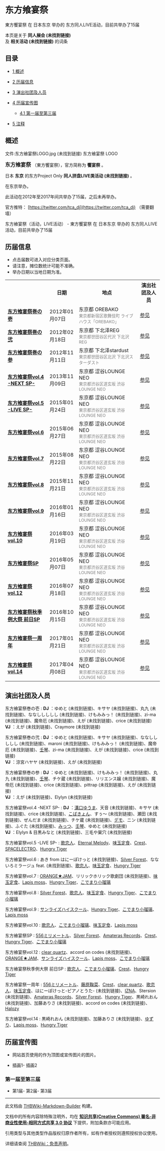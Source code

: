 # 东方飨宴祭

<!-- source html: G:\repos\THBWiki-Markdown-Builder\THBWikiMarkdown\Temp\main\f\fb\ns0%3A%E4%B8%9C%E6%96%B9%E9%A3%A8%E5%AE%B4%E7%A5%AD.html -->

東方饗宴祭 在 日本东京 举办的  东方同人LIVE活动，目前共举办了15届

本页是关于 **同人展会 (未找到链接)**   
及 **相关活动 (未找到链接)** 的词条
## 目录

- [1 概述](#概述)
- [2 历届信息](#历届信息)
- [3 演出社团及人员](#演出社团及人员)
- [4 历届宣传图](#历届宣传图)

  - [4.1 第一届至第三届](#第一届至第三届)



- [5 注释](#注释)




## 概述
文件:东方飨宴祭LOGO.jpg (未找到链接)  东方飨宴祭 LOGO
  
<big> **东方飨宴祭** </big>（東方饗宴祭），官方简称为 **饗宴祭** 。  
  
  
  
  
日本 **东京** 的东方Project Only **同人拼盘LIVE类活动 (未找到链接)** 。  
  
在东京举办。  
  
  
此活动在2012年至2017年间共举办了15届，之后未再举办。  
  
  
  
  
官方推特： [https://twitter.com/tca_dj](https://twitter.com/tca_dj) （需要翻墙）  
  
东方飨宴祭（活动，LIVE活动） - 東方饗宴祭 在 日本东京 举办的  东方同人LIVE活动，目前共举办了15届
## 历届信息
- 点击届数可进入对应分类页面。
- 请注意，摊位数统计可能不准确。
- 举办日期以当地日期为准。


<table>
<tbody><tr><th> </th><th>日期</th><th>地点</th><th>演出社团及人员</th></tr>
<tr><td id="1"><b><a href="/展会作品列表?e=%E4%B8%9C%E6%96%B9%E9%A3%A8%E5%AE%B4%E7%A5%AD%231">东方飨宴祭巻の壱</a></b></td><td id="ev-1">2012年01月07日</td><td>东京都 OREBAKO<br><small><span style="color:grey;">東京都新宿区歌舞伎町 ライブハウス「OREBAKO」</span></small></td><td><a href="#第1届">参见</a></td></tr>
<tr><td id="2"><b><a href="/展会作品列表?e=%E4%B8%9C%E6%96%B9%E9%A3%A8%E5%AE%B4%E7%A5%AD%232">东方飨宴祭巻の弐</a></b></td><td id="ev-2">2012年02月18日</td><td>东京都 下北泽REG<br><small><span style="color:grey;">東京都世田谷区代沢 下北沢REG</span></small></td><td><a href="#第2届">参见</a></td></tr>
<tr><td id="3"><b><a href="/展会作品列表?e=%E4%B8%9C%E6%96%B9%E9%A3%A8%E5%AE%B4%E7%A5%AD%233">东方飨宴祭巻の参</a></b></td><td id="ev-3">2012年11月11日</td><td>东京都 下北泽stardust<br><small><span style="color:grey;">東京都世田谷区北沢 下北沢スターダスト</span></small></td><td><a href="#第3届">参见</a></td></tr>
<tr><td id="4"><b><a href="/展会作品列表?e=%E4%B8%9C%E6%96%B9%E9%A3%A8%E5%AE%B4%E7%A5%AD%234">东方飨宴祭vol.4 -NEXT SP-</a></b></td><td id="ev-4">2013年11月09日</td><td>东京都 涩谷LOUNGE NEO<br><small><span style="color:grey;">東京都渋谷区道玄坂 渋谷LOUNGE NEO</span></small></td><td><a href="#第4届">参见</a></td></tr>
<tr><td id="5"><b><a href="/展会作品列表?e=%E4%B8%9C%E6%96%B9%E9%A3%A8%E5%AE%B4%E7%A5%AD%235">东方飨宴祭vol.5 -LIVE SP-</a></b></td><td id="ev-5">2015年01月24日</td><td>东京都 涩谷LOUNGE NEO<br><small><span style="color:grey;">東京都渋谷区道玄坂 渋谷LOUNGE NEO</span></small></td><td><a href="#第5届">参见</a></td></tr>
<tr><td id="6"><b><a href="/展会作品列表?e=%E4%B8%9C%E6%96%B9%E9%A3%A8%E5%AE%B4%E7%A5%AD%236">东方飨宴祭vol.6</a></b></td><td id="ev-6">2015年06月27日</td><td>东京都 涩谷LOUNGE NEO<br><small><span style="color:grey;">東京都渋谷区道玄坂 渋谷LOUNGE NEO</span></small></td><td><a href="#第6届">参见</a></td></tr>
<tr><td id="7"><b><a href="/展会作品列表?e=%E4%B8%9C%E6%96%B9%E9%A3%A8%E5%AE%B4%E7%A5%AD%237">东方飨宴祭vol.7</a></b></td><td id="ev-7">2015年08月22日</td><td>东京都 涩谷LOUNGE NEO<br><small><span style="color:grey;">東京都渋谷区道玄坂 渋谷LOUNGE NEO</span></small></td><td><a href="#第7届">参见</a></td></tr>
<tr><td id="8"><b><a href="/展会作品列表?e=%E4%B8%9C%E6%96%B9%E9%A3%A8%E5%AE%B4%E7%A5%AD%238">东方飨宴祭vol.8</a></b></td><td id="ev-8">2015年11月21日</td><td>东京都 涩谷LOUNGE NEO<br><small><span style="color:grey;">東京都渋谷区道玄坂 渋谷LOUNGE NEO</span></small></td><td><a href="#第8届">参见</a></td></tr>
<tr><td id="9"><b><a href="/展会作品列表?e=%E4%B8%9C%E6%96%B9%E9%A3%A8%E5%AE%B4%E7%A5%AD%239">东方飨宴祭vol.9</a></b></td><td id="ev-9">2016年01月16日</td><td>东京都 涩谷LOUNGE NEO<br><small><span style="color:grey;">東京都渋谷区道玄坂 渋谷LOUNGE NEO</span></small></td><td><a href="#第9届">参见</a></td></tr>
<tr><td id="10"><b><a href="/展会作品列表?e=%E4%B8%9C%E6%96%B9%E9%A3%A8%E5%AE%B4%E7%A5%AD%2310">东方飨宴祭vol.10</a></b></td><td id="ev-10">2016年03月19日</td><td>东京都 涩谷LOUNGE NEO<br><small><span style="color:grey;">東京都渋谷区道玄坂 渋谷LOUNGE NEO</span></small></td><td><a href="#第10届">参见</a></td></tr>
<tr><td id="11"><b><a href="/展会作品列表?e=%E4%B8%9C%E6%96%B9%E9%A3%A8%E5%AE%B4%E7%A5%AD%2311">东方飨宴祭SP</a></b></td><td id="ev-11">2016年05月07日</td><td>东京都 涩谷LOUNGE NEO<br><small><span style="color:grey;">東京都渋谷区道玄坂 渋谷LOUNGE NEO</span></small></td><td><a href="#第11届">参见</a></td></tr>
<tr><td id="12"><b><a href="/展会作品列表?e=%E4%B8%9C%E6%96%B9%E9%A3%A8%E5%AE%B4%E7%A5%AD%2312">东方飨宴祭vol.12</a></b></td><td id="ev-12">2016年07月18日</td><td>东京都 涩谷LOUNGE NEO<br><small><span style="color:grey;">東京都渋谷区道玄坂 渋谷LOUNGE NEO</span></small></td><td><a href="#第12届">参见</a></td></tr>
<tr><td id="13"><b><a href="/展会作品列表?e=%E4%B8%9C%E6%96%B9%E9%A3%A8%E5%AE%B4%E7%A5%AD%2313">东方飨宴祭秋季例大祭 前日SP</a></b></td><td id="ev-13">2016年10月15日</td><td>东京都 涩谷LOUNGE NEO<br><small><span style="color:grey;">東京都渋谷区道玄坂 渋谷LOUNGE NEO</span></small></td><td><a href="#第13届">参见</a></td></tr>
<tr><td id="14"><b><a href="/展会作品列表?e=%E4%B8%9C%E6%96%B9%E9%A3%A8%E5%AE%B4%E7%A5%AD%2314">东方飨宴祭一周年</a></b></td><td id="ev-14">2017年01月21日</td><td>东京都 涩谷LOUNGE NEO<br><small><span style="color:grey;">東京都渋谷区道玄坂 渋谷LOUNGE NEO</span></small></td><td><a href="#第14届">参见</a></td></tr>
<tr><td id="15"><b><a href="/展会作品列表?e=%E4%B8%9C%E6%96%B9%E9%A3%A8%E5%AE%B4%E7%A5%AD%2315">东方飨宴祭vol.14</a></b></td><td id="ev-15">2017年04月08日</td><td>东京都 涩谷LOUNGE NEO<br><small><span style="color:grey;">東京都渋谷区道玄坂 渋谷LOUNGE NEO</span></small></td><td><a href="#第15届">参见</a></td></tr>
</tbody></table>


## 演出社团及人员
东方飨宴祭巻の壱
:  **DJ** ：ゆめと (未找到链接)、キサヤ (未找到链接)、丸九 (未找到链接)、ななししししし (未找到链接)、けもみみっ！ (未找到链接)、zi-ma (未找到链接)、魔帝厄 (未找到链接)、えが (未找到链接)、crice (未找到链接)  
 **VJ** ：えが (未找到链接)、Craymore (未找到链接)

东方飨宴祭巻の弐
:  **DJ** ：ゆめと (未找到链接)、キサヤ (未找到链接)、ななししししし (未找到链接)、maroni (未找到链接)、けもみみっ！ (未找到链接)、魔帝厄 (未找到链接)、[壬琴](./壬琴.md)、zi-ma (未找到链接)、えが (未找到链接)、crice (未找到链接)  
 **VJ** ：涼宮ハヤヤ (未找到链接)、えが (未找到链接)

东方飨宴祭巻の参
:  **DJ** ：ゆめと (未找到链接)、けもみみっ！ (未找到链接)、丸九 (未找到链接)、[壬琴](./壬琴.md)、チケ蔵 (未找到链接)、リリエンス嬢 (未找到链接)、魔帝厄 (未找到链接)、crice (未找到链接)、pittrap (未找到链接)、えが (未找到链接)  
 **VJ** ：えが (未找到链接)、Elylyn (未找到链接)

东方飨宴祭vol.4 -NEXT SP-
:  **DJ** ：[溝口ゆうま](./溝口ゆうま.md)、天音 (未找到链接)、キサヤ (未找到链接)、crice (未找到链接)、[こばきょん](./こばきょん.md)、すぅ～ (未找到链接)、瀬田 (未找到链接)、ぜんだま (未找到链接)、チケ蔵 (未找到链接)、[デモ](./Demo（SNOWBLUE）.md)、ニン (未找到链接)、ふぐた (未找到链接)、[みっつ](./ミッツ.md)、[壬琴](./壬琴.md)、ゆめと (未找到链接)  
 **VJ** ：Elylyn &amp; 目黒みなと (未找到链接)、三毛や巣穴 (未找到链接)

东方飨宴祭vol.5 -LIVE SP-
: [歌恋人](./歌恋人.md)、[Eternal Melody](./Eternal_Melody.md)、[味玉定食](./味玉定食.md)、[Crest](./Crest.md)、[SPACELECTRO](./SPACELECTRO.md)、[Hungry Tiger](./Hungry_Tiger.md)

东方飨宴祭vol.6
: あき from はにーぽけっと (未找到链接)、[Silver Forest](./Silver_Forest.md)、なないろミラージュ feat. (未找到链接)、[歌恋人](./歌恋人.md)、[味玉定食](./味玉定食.md)、[Hungry Tiger](./Hungry_Tiger.md)

东方飨宴祭vol.7
: [ORANGE★JAM](./ORANGE★JAM.md)、リリックホリック歌劇団 (未找到链接)、[味玉定食](./味玉定食.md)、[Lapis moss](./Lapis_moss.md)、[Hungry Tiger](./Hungry_Tiger.md)、[こでまり小瑠璃](./こでまり小瑠璃.md)

东方飨宴祭vol.8
: [Silver Forest](./Silver_Forest.md)、[歌恋人](./歌恋人.md)、[味玉定食](./味玉定食.md)、[Hungry Tiger](./Hungry_Tiger.md)、[こでまり小瑠璃](./こでまり小瑠璃.md)

东方飨宴祭vol.9
: [サンライズハイスクール](./サンライズハイスクール.md)、[Hungry Tiger](./Hungry_Tiger.md)、[こでまり小瑠璃](./こでまり小瑠璃.md)、[Lapis moss](./Lapis_moss.md)

东方飨宴祭vol.10
: [歌恋人](./歌恋人.md)、[こでまり小瑠璃](./こでまり小瑠璃.md)、[味玉定食](./味玉定食.md)、[Lapis moss](./Lapis_moss.md)

东方飨宴祭SP
: [556ミリメートル](./556ミリメートル.md)、[Silver Forest](./Silver_Forest.md)、[Amateras Records](./Amateras_Records.md)、[Crest](./Crest.md)、[Hungry Tiger](./Hungry_Tiger.md)、[こでまり小瑠璃](./こでまり小瑠璃.md)

东方飨宴祭vol.12
: [clear quartz](./clear_quartz.md)、accord on codes (未找到链接)、[ORANGE★JAM](./ORANGE★JAM.md)、[サンライズハイスクール](./サンライズハイスクール.md)、[Lapis moss](./Lapis_moss.md)、[こでまり小瑠璃](./こでまり小瑠璃.md)

东方飨宴祭秋季例大祭 前日SP
: [歌恋人](./歌恋人.md)、[こでまり小瑠璃](./こでまり小瑠璃.md)、[Crest](./Crest.md)、[Hungry Tiger](./Hungry_Tiger.md)

东方飨宴祭一周年
: [556ミリメートル](./556ミリメートル.md)、[藤原鞠菜](./藤原鞠菜.md)、[Crest](./Crest.md)、[clear quartz](./clear_quartz.md)、[歌恋人](./歌恋人.md)、[味玉定食](./味玉定食.md)、はにーぽけっと-ピアノとうた- (未找到链接)、[IZNA](./IZNA.md)、Stersion (未找到链接)、[Amateras Records](./Amateras_Records.md)、[Silver Forest](./Silver_Forest.md)、[Hungry Tiger](./Hungry_Tiger.md)、黒崎れおん (未找到链接)、加藤ありさ (未找到链接)、accord on codes (未找到链接)、[Halozy](./Halozy.md)

东方飨宴祭vol.14
: 黒崎れおん (未找到链接)、加藤ありさ (未找到链接)、[ゆずり](./ゆずり.md)、[Lapis moss](./Lapis_moss.md)、[Hungry Tiger](./Hungry_Tiger.md)

## 历届宣传图
- 网站首页使用的作为顶图或宣传图片的图片。

- [](./文件-东方飨宴祭插画1.jpg.md)插画1- [](./文件-东方飨宴祭插画2.jpg.md)插画2

### 第一届至第三届
- [](./文件-东方飨宴祭1插画.jpg.md)第1届- [](./文件-东方飨宴祭2插画.jpg.md)第2届- [](./文件-东方飨宴祭3插画.jpg.md)第3届


  
  

  

  
  






---

此文档由 [THBWiki-Markdown-Builder](https://github.com/Delsin-Yu/THBWiki-Markdown-Builder) 构建。

文档中的所有内容除特殊注明外，均在 [**知识共享(Creative Commons) 署名-非商业性使用-相同方式共享 3.0 协议**](https://creativecommons.org/licenses/by-sa/3.0/deed.zh-hans) 下提供，附加条款亦可能应用。

引用类型与其他类型作品版权归原作者所有，如有作者授权则遵照授权协议使用。

详细请查阅 [THBWiki：免责声明](https://thbwiki.cc/THBWiki:%E5%85%8D%E8%B4%A3%E5%A3%B0%E6%98%8E)。

